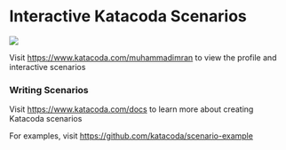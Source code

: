 # Interactive Katacoda Scenarios

[![](http://shields.katacoda.com/katacoda/muhammadimran/count.svg)](https://www.katacoda.com/muhammadimran "Get your profile on Katacoda.com")

Visit https://www.katacoda.com/muhammadimran to view the profile and interactive scenarios

### Writing Scenarios
Visit https://www.katacoda.com/docs to learn more about creating Katacoda scenarios

For examples, visit https://github.com/katacoda/scenario-example
